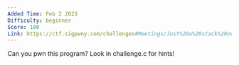 ```yaml
---
Added Time: Feb 2 2023
Difficulty: beginner
Score: 100
Link: https://ctf.sigpwny.com/challenges#Meetings/Just%20a%20stack%20overflow-686
---
```

Can you pwn this program? Look in challenge.c for hints!
